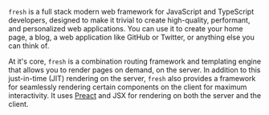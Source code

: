 `fresh` is a full stack modern web framework for JavaScript and TypeScript
developers, designed to make it trivial to create high-quality, performant, and
personalized web applications. You can use it to create your home page, a blog,
a web application like GitHub or Twitter, or anything else you can think of.

At it's core, `fresh` is a combination routing framework and templating engine
that allows you to render pages on demand, on the server. In addition to this
just-in-time (JIT) rendering on the server, `fresh` also provides a framework
for seamlessly rendering certain components on the client for maximum
interactivity. It uses [Preact][preact] and JSX for rendering on both the server
and the client.

[preact]: https://preactjs.com/
